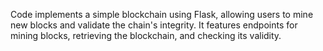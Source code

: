 Code implements a simple blockchain using Flask, allowing users to mine new blocks and validate the chain's integrity.
It features endpoints for mining blocks, retrieving the blockchain, and checking its validity.
